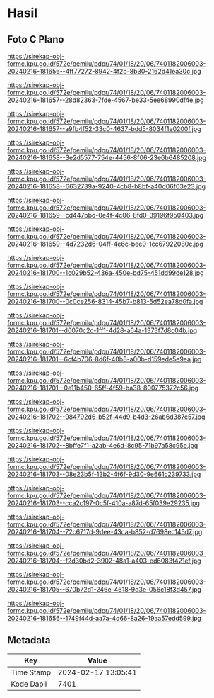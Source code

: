# Hasil

## Foto C Plano

https://sirekap-obj-formc.kpu.go.id/572e/pemilu/pdpr/74/01/18/20/06/7401182006003-20240216-181656--4ff77272-8942-4f2b-8b30-2162d41ea30c.jpg

https://sirekap-obj-formc.kpu.go.id/572e/pemilu/pdpr/74/01/18/20/06/7401182006003-20240216-181657--28d82363-7fde-4567-be33-5ee68990df4e.jpg

https://sirekap-obj-formc.kpu.go.id/572e/pemilu/pdpr/74/01/18/20/06/7401182006003-20240216-181657--a9fb4f52-33c0-4637-bdd5-8034f1e0200f.jpg

https://sirekap-obj-formc.kpu.go.id/572e/pemilu/pdpr/74/01/18/20/06/7401182006003-20240216-181658--3e2d5577-754e-4456-8f06-23e6b6485208.jpg

https://sirekap-obj-formc.kpu.go.id/572e/pemilu/pdpr/74/01/18/20/06/7401182006003-20240216-181658--6632739a-9240-4cb8-b8bf-a40d06f03e23.jpg

https://sirekap-obj-formc.kpu.go.id/572e/pemilu/pdpr/74/01/18/20/06/7401182006003-20240216-181659--cd447bbd-0e4f-4c06-8fd0-39196f950403.jpg

https://sirekap-obj-formc.kpu.go.id/572e/pemilu/pdpr/74/01/18/20/06/7401182006003-20240216-181659--4d7232d6-04ff-4e6c-bee0-1cc67922080c.jpg

https://sirekap-obj-formc.kpu.go.id/572e/pemilu/pdpr/74/01/18/20/06/7401182006003-20240216-181700--1c029b52-436a-450e-bd75-451dd99de128.jpg

https://sirekap-obj-formc.kpu.go.id/572e/pemilu/pdpr/74/01/18/20/06/7401182006003-20240216-181700--0c0ce256-8314-45b7-b813-5d52ea78d0fa.jpg

https://sirekap-obj-formc.kpu.go.id/572e/pemilu/pdpr/74/01/18/20/06/7401182006003-20240216-181701--d0070c2c-1ff1-4d28-a64a-1373f7d8c04b.jpg

https://sirekap-obj-formc.kpu.go.id/572e/pemilu/pdpr/74/01/18/20/06/7401182006003-20240216-181701--6cf4b706-8d6f-40b8-a00b-d159ede5e9ea.jpg

https://sirekap-obj-formc.kpu.go.id/572e/pemilu/pdpr/74/01/18/20/06/7401182006003-20240216-181701--0e11b450-65ff-4f59-ba38-800775372c56.jpg

https://sirekap-obj-formc.kpu.go.id/572e/pemilu/pdpr/74/01/18/20/06/7401182006003-20240216-181702--984792d6-b52f-44d9-b4d3-26ab6d387c57.jpg

https://sirekap-obj-formc.kpu.go.id/572e/pemilu/pdpr/74/01/18/20/06/7401182006003-20240216-181702--8bffe7f1-a2ab-4e6d-8c95-71b97a58c95e.jpg

https://sirekap-obj-formc.kpu.go.id/572e/pemilu/pdpr/74/01/18/20/06/7401182006003-20240216-181703--08e23b5f-13b2-4f6f-9d30-9e661c239733.jpg

https://sirekap-obj-formc.kpu.go.id/572e/pemilu/pdpr/74/01/18/20/06/7401182006003-20240216-181703--cca2c197-0c5f-410a-a87d-65f039e29235.jpg

https://sirekap-obj-formc.kpu.go.id/572e/pemilu/pdpr/74/01/18/20/06/7401182006003-20240216-181704--72c6717d-9dee-43ca-b852-d7698ec145d7.jpg

https://sirekap-obj-formc.kpu.go.id/572e/pemilu/pdpr/74/01/18/20/06/7401182006003-20240216-181704--f2d30bd2-3902-48a1-a403-ed6083f421ef.jpg

https://sirekap-obj-formc.kpu.go.id/572e/pemilu/pdpr/74/01/18/20/06/7401182006003-20240216-181705--670b72d1-246e-4618-9d3e-056c18f3d457.jpg

https://sirekap-obj-formc.kpu.go.id/572e/pemilu/pdpr/74/01/18/20/06/7401182006003-20240216-181656--1749f44d-aa7a-4d66-8a26-19aa57edd599.jpg


## Metadata

| Key        | Value               |
| ---------- | ------------------- |
| Time Stamp | 2024-02-17 13:05:41 |
| Kode Dapil | 7401                |



